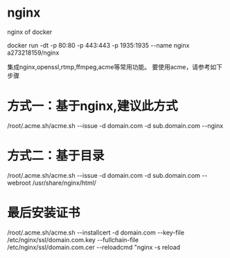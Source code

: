 # nginx
nginx of docker

docker run -dt -p 80:80 -p 443:443 -p 1935:1935 --name nginx a273218159/nginx

集成nginx,openssl,rtmp,ffmpeg,acme等常用功能。 要使用acme，请参考如下步骤

# 方式一：基于nginx,建议此方式
/root/.acme.sh/acme.sh --issue -d domain.com -d sub.domain.com --nginx

# 方式二：基于目录
/root/.acme.sh/acme.sh --issue -d domain.com -d sub.domain.com --webroot /usr/share/nginx/html/

# 最后安装证书
/root/.acme.sh/acme.sh --installcert -d domain.com --key-file /etc/nginx/ssl/domain.com.key --fullchain-file /etc/nginx/ssl/domain.com.cer --reloadcmd "nginx -s reload
